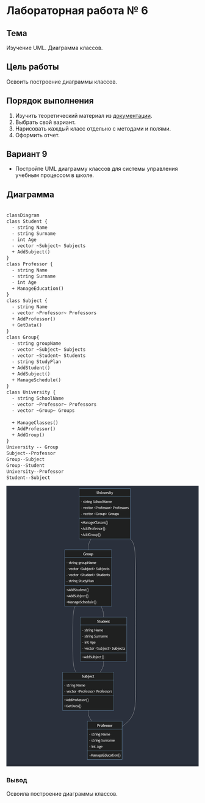 
# Лабораторная работа № 6 #

## Тема ##

Изучение UML. Диаграмма классов.

## Цель работы ##

Освоить построение диаграммы классов.

## Порядок выполнения ##

1. Изучить теоретический материал из [документации](https://mermaid.js.org/intro/getting-started.html).
2. Выбрать свой вариант.
3. Нарисовать каждый класс отдельно с методами и полями.
4. Оформить отчет.

## Вариант 9  ##

- Постройте UML диаграмму классов для системы управления учебным процессом в школе.

## Диаграмма ##

```mermaid

classDiagram
class Student {
  - string Name
  - string Surname
  - int Age
  - vector ~Subject~ Subjects
  + AddSubject()
}
class Professor {
  - string Name
  - string Surname
  - int Age
  + ManageEducation()
}
class Subject {
  - string Name
  - vector ~Professor~ Professors
  + AddProfessor()
  + GetData()
}
class Group{
  - string groupName
  - vector ~Subject~ Subjects
  - vector ~Student~ Students
  - string StudyPlan
  + AddStudent()
  + AddSubject()
  + ManageSchedule()
}
class University {
  - string SchoolName
  - vector ~Professor~ Professors
  - vector ~Group~ Groups

  + ManageClasses()
  + AddProfessor()
  + AddGroup()
}
University -- Group
Subject--Professor
Group--Subject
Group--Student
University--Professor 
Student--Subject

```

![img.png](images/img.png)

### Вывод ###

Освоила построение диаграммы классов.


